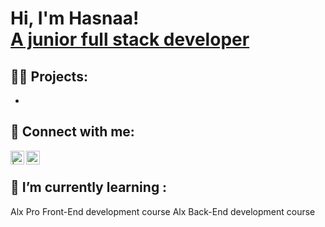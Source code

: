 <h1>Hi, I'm Hasnaa! <br/><a href="https://github.com/hasnaayerrou">A junior full stack developer</a></h1>

<h2>👨‍💻 Projects:</h2>

- <b></b>

<h2> 🤳 Connect with me:</h2>

[<img align="left" alt=" | Twitter" width="22px" src="https://cdn.jsdelivr.net/npm/simple-icons@v3/icons/twitter.svg" />][twitter]
[<img align="left" alt="HasnaaYerrou | LinkedIn" width="22px" src="https://cdn.jsdelivr.net/npm/simple-icons@v3/icons/linkedin.svg" />][linkedin]

[twitter]: https://twitter.com/HasnaaYerrou
[linkedin]: https://linkedin.com/in/hasnaayerrou
<br/>
<h2> 🌱 I’m currently learning :</h2>
Alx Pro Front-End development course
Alx Back-End development course

